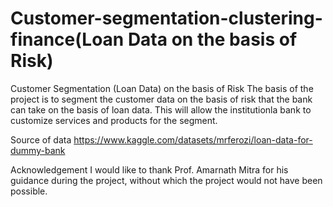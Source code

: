 # Customer-segmentation-clustering-finance(Loan Data on the basis of Risk)
Customer Segmentation (Loan Data) on the basis of Risk
The basis of the project is to segment the customer data on the basis of risk that the bank can take on the basis of loan data. This will allow the institutionla bank to customize services and products for the segment.

Source of data
https://www.kaggle.com/datasets/mrferozi/loan-data-for-dummy-bank

Acknowledgement
I would like to thank Prof. Amarnath Mitra for his guidance during the project, without which the project would not have been possible.
